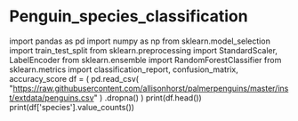 # Penguin_species_classification
import pandas as pd
import numpy as np
from sklearn.model_selection import train_test_split
from sklearn.preprocessing import StandardScaler, LabelEncoder
from sklearn.ensemble import RandomForestClassifier
from sklearn.metrics import classification_report, confusion_matrix, accuracy_score
df = (
    pd.read_csv(
        "https://raw.githubusercontent.com/allisonhorst/palmerpenguins/master/inst/extdata/penguins.csv"
    )
    .dropna()
)
print(df.head())
print(df['species'].value_counts())

